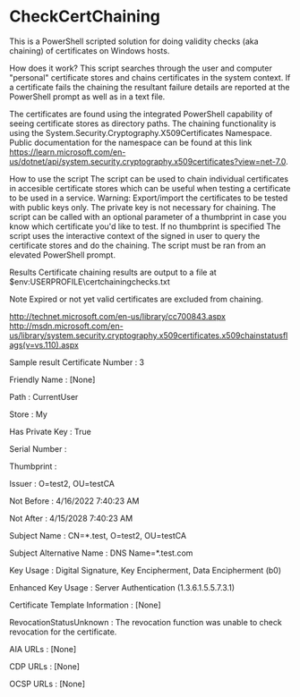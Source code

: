 # CheckCertChaining
This is a PowerShell scripted solution for doing validity checks (aka chaining) of certificates on Windows hosts.

How does it work? 
This script searches through the user and computer "personal" certificate stores and chains certificates in the system context. If a certificate fails the chaining the resultant failure details are reported at the PowerShell prompt as well as in a text file. 

The certificates are found using the integrated PowerShell capability of seeing certificate stores as directory paths. The chaining functionality is using the System.Security.Cryptography.X509Certificates Namespace. Public documentation for the namespace can be found at this link https://learn.microsoft.com/en-us/dotnet/api/system.security.cryptography.x509certificates?view=net-7.0.


How to use the script
The script can be used to chain individual certificates in accesible certificate stores which can be useful when testing a certificate to be used in a service. Warning: Export/import the certificates to be tested with public keys only. The private key is not necessary for chaining.
The script can be called with an optional parameter of a thumbprint in case you know which certificate you'd like to test.
If no thumbprint is specified The script uses the interactive context of the signed in user to query the certificate stores and do the chaining.
The script must be ran from an elevated PowerShell prompt.

Results
Certificate chaining results are output to a file at $env:USERPROFILE\certchainingchecks.txt 

Note
Expired or not yet valid certificates are excluded from chaining. 

http://technet.microsoft.com/en-us/library/cc700843.aspx
http://msdn.microsoft.com/en-us/library/system.security.cryptography.x509certificates.x509chainstatusflags(v=vs.110).aspx 

Sample result
Certificate Number               : 3	

Friendly Name                    : [None]

Path                             : CurrentUser

Store                            : My

Has Private Key                  : True

Serial Number                    : <sample>
	
Thumbprint                       : <sample>
	
Issuer                           : O=test2, OU=testCA
	
Not Before                       : 4/16/2022 7:40:23 AM
	
Not After                        : 4/15/2028 7:40:23 AM
	
Subject Name                     : CN=*.test, O=test2, OU=testCA
	
Subject Alternative Name         : DNS Name=*.test.com
	
Key Usage                        : Digital Signature, Key Encipherment, Data Encipherment (b0)
	
Enhanced Key Usage               : Server Authentication (1.3.6.1.5.5.7.3.1)
	
Certificate Template Information : [None]
	
RevocationStatusUnknown          : The revocation function was unable to check revocation for the certificate.     
	
AIA URLs                         : [None]
	
CDP URLs                         : [None]
	
OCSP URLs                        : [None]
	

